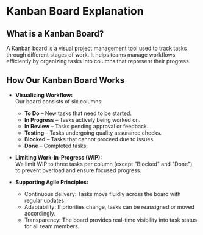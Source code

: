 # Kanban Board Explanation

## What is a Kanban Board?
A Kanban board is a visual project management tool used to track tasks through different stages of work. It helps teams manage workflows efficiently by organizing tasks into columns that represent their progress.

## How Our Kanban Board Works
- **Visualizing Workflow:**  
  Our board consists of six columns:  
  - **To Do** – New tasks that need to be started.  
  - **In Progress** – Tasks actively being worked on.  
  - **In Review** – Tasks pending approval or feedback.  
  - **Testing** – Tasks undergoing quality assurance checks.  
  - **Blocked** – Tasks that cannot proceed due to issues.  
  - **Done** – Completed tasks.  

- **Limiting Work-In-Progress (WIP):**  
  We limit WIP to three tasks per column (except "Blocked" and "Done") to prevent overload and ensure focused progress.

- **Supporting Agile Principles:**  
  - Continuous delivery: Tasks move fluidly across the board with regular updates.  
  - Adaptability: If priorities change, tasks can be reassigned or moved accordingly.  
  - Transparency: The board provides real-time visibility into task status for all team members.  
